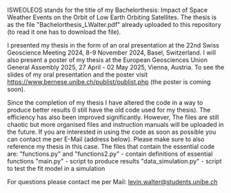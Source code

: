 ISWEOLEOS stands for the title of my Bachelorthesis: Impact of Space Weather Events on the Orbit of Low Earth Orbiting Satellites.
The thesis is as the file "Bachelorthesis_LWalter.pdf" already uploaded to this repository (to read it one has to download the file).

I presented my thesis in the form of an oral presentation at the 22nd Swiss Geoscience Meeting 2024, 8-9 November 2024, Basel, Switzerland.
I will also present a poster of my thesis at the European Geosciences Union General Assembly 2025, 27 April - 02 May 2025, Vienna, Austria.
To see the slides of my oral presentation and the poster visit https://www.bernese.unibe.ch/publist/publist.php (the poster is coming soon).

Since the completion of my thesis I have altered the code in a way to produce better results (I still have the old code used for my thesis). The efficiency has also been improved significantly. However, The files are still chaotic but more organised files and instruction manuals will be uploaded in the future. If you are interested in using the code as soon as possible you can contact me per E-Mail (address below). Please make sure to also reference my thesis in this case.
The files that contain the essential code are:
  "functions.py" and "functions2.py" - contain definitions of essential functions
  "main.py" - script to produce results
  "data_simulation.py" - script to test the fit model in a simulation

For questions please contact me per Mail: levin.walter@students.unibe.ch
